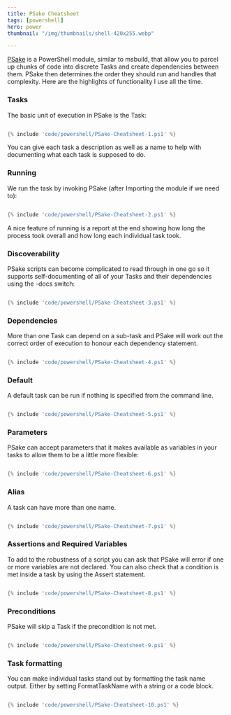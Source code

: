 ```yaml
---
title: PSake Cheatsheet
tags: [powershell]
hero: power
thumbnail: "/img/thumbnails/shell-420x255.webp"

---
```


<a href="https://github.com/psake/psake/">PSake</a> is a PowerShell module, similar to msbuild, that allow you to parcel up chunks of code into discrete Tasks and
create dependencies between them. PSake then determines the order they should run and handles that complexity. Here are the highlights of
functionality I use all the time.

### Tasks

The basic unit of execution in PSake is the Task:

```powershell

{% include 'code/powershell/PSake-Cheatsheet-1.ps1' %}

```

You can give each task a description as well as a name to help with documenting what each task is supposed to do.

### Running

We run the task by invoking PSake (after Importing the module if we need to):

```powershell

{% include 'code/powershell/PSake-Cheatsheet-2.ps1' %}

```

A nice feature of running is a report at the end showing how long the process took overall and how
long each individual task took.

### Discoverability

PSake scripts can become complicated to read through in one go so it supports self-documenting of all of
your Tasks and their dependencies using the -docs switch:

```powershell

{% include 'code/powershell/PSake-Cheatsheet-3.ps1' %}

```

### Dependencies

More than one Task can depend on a sub-task and PSake will work out the correct order of
execution to honour each dependency statement.

```powershell

{% include 'code/powershell/PSake-Cheatsheet-4.ps1' %}

```

### Default

A default task can be run if nothing is specified from the command line.

```powershell

{% include 'code/powershell/PSake-Cheatsheet-5.ps1' %}

```

### Parameters

PSake can accept parameters that it makes available as variables in your tasks to allow them to be a little more flexible:

```powershell

{% include 'code/powershell/PSake-Cheatsheet-6.ps1' %}

```

### Alias

A task can have more than one name.

```powershell

{% include 'code/powershell/PSake-Cheatsheet-7.ps1' %}

```

### Assertions and Required Variables

To add to the robustness of a script you can ask that PSake will error if one or more variables are not declared. You can
also check that a condition is met inside a task by using the Assert statement.

```powershell

{% include 'code/powershell/PSake-Cheatsheet-8.ps1' %}

```

### Preconditions

PSake will skip a Task if the precondition is not met.

```powershell

{% include 'code/powershell/PSake-Cheatsheet-9.ps1' %}

```

### Task formatting

You can make individual tasks stand out by formatting the task name output. Either
by setting FormatTaskName with a string or a code block.

```powershell

{% include 'code/powershell/PSake-Cheatsheet-10.ps1' %}

```
